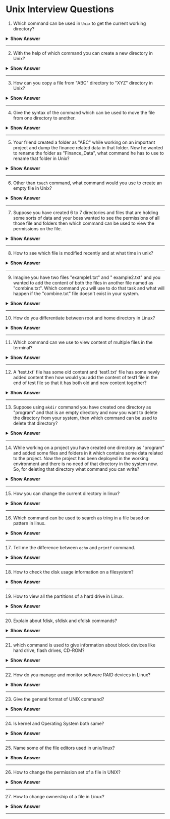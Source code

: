 
# Unix Interview Questions 

1. Which command can be used in `Unix` to get the current working directory?

<details><summary> <b>Show Answer</b> </summary> 

> We can use the `pwd` command to see the current working directory. For that we just have to write pwd in the unix shell.

</details>

---
2. With the help of which command you can create a new directory in Unix?

<details><summary> <b>Show Answer</b> </summary> 

> We can use the `mkdir` command to create a new directory. For example, `mkdir directory_name`. To create multiple directories we can write like this `mkdir {directory1, directory2, directory3}`.

</details>

---
3. How can you copy a file from "ABC" directory to "XYZ" directory in Unix?

<details><summary> <b>Show Answer</b> </summary> 

> To copy a file from one directory to another, we can use the `cp` command. For example, if we have to copy a test1.txt file of ABC directory to test2.txt file of XYZ directory, we can write as follows:  
`cp /ABC/test1.txt /XYZ/test2.txt`

</details>

---
4. Give the syntax of the command which can be used to move the file from one directory to another.

<details><summary> <b>Show Answer</b> </summary> 

> For moving files from one directory to another we can use the `mv` command. For example, `mv example.txt /documents` , here we are moving example.txt file of current directory to documents directory.

</details>

---
5. Your friend created a folder as "ABC" while working on an important project and dump the finance related data in that folder. Now he wanted to rename the folder as "Finance_Data", what command he has to use to rename that folder in Unix?

<details><summary> <b>Show Answer</b> </summary> 

> For renaming file and folder we can use two commands in Unix, one is `mv` and other one is `rename`.  
  
> With `mv` command  
  `mv ABC Finance_Data` 
    
> With `rename` command  
  `rename 's/ABC/Finance_Data/'* `  
  
</details>

---
6. Other than `touch` command, what command would you use to create an empty file in Unix?

<details><summary> <b>Show Answer</b> </summary> 

> Other than `touch` command, we can use `echo` and `cat` command to create an empty file.      
      
> With `echo` command     
  `echo > file1.txt`    
    
> With `cat` command  
  `cat > file1.txt`  

</details>

---
7. Suppose you have created 6 to 7 directories and files that are holding some sorts of data and your boss wanted to see the permissions of all those file and folders then which command can be used to view the permissions on the file. 

<details><summary> <b>Show Answer</b> </summary> 

> To see the permission on the files we can use the simple `ls` command with `-l` option. For example, `ls -l`. It will give the read write execute permission information in the long format for all the files and directories.

</details>

---
8. How to see which file is modified recently and at what time in unix?

<details><summary> <b>Show Answer</b> </summary> 

> To see what are all the files that are modified recently, we can use the `ls -l` command. 
</details>

---
9. Imagine you have two files "example1.txt" and " example2.txt" and you wanted to add the content of both the files in another file named as "combine.txt". Which command you will use to do that task and what will happen if the "combine.txt" file doesn't exist in your system.  

<details><summary> <b>Show Answer</b> </summary> 

> To add the content of example1.txt and example2.txt file in the combine.txt file we can use the `cat` command.     
```
cat example1.txt example2.txt > combine.txt
```
Here if the combine.txt file doesn't exists in the system, it will create a combine.txt file and add the content of both the files to it. 
</details>

---
10. How do you differentiate between root and home directory in Linux?

<details><summary> <b>Show Answer</b> </summary> 

> The root directory is the main directory of the system and it contains the home directory in it. Everyone can access the root directory but home directory can be access by the owner of that directory only. There can be multiple home directories inside one root directory. 
</details>

---
11. Which command can we use to view content of multiple files in the terminal?

<details><summary> <b>Show Answer</b> </summary> 

> `cat` command can be used to view multiple files in the terminal at the same time. For example, `cat file1.txt file2.txt file3.txt`. 

</details>

---
12. A 'test.txt' file has some old content and 'test1.txt' file has some newly added content then how would you add the content of test1 file in the end of test file so that it has both old and new content together?

<details><summary> <b>Show Answer</b> </summary> 

> we can use the `cat` command with two redirection operator `>>` to append the content of one file to another. In this case, we can write, `cat test1.txt >>test.txt`.

</details>

---
13. Suppose using `mkdir` command you have created one directory as "program" and that is an empty directory and now you want to delete the directory from your system, then which command can be used to delete that directory?

<details><summary> <b>Show Answer</b> </summary> 

> Using `rmdir` command we can delete an empty directory. Just we have to write the directory name after `rmdir` command.  
```
rmdir program
```

</details>

---
14. While working on a project you have created one directory as "program" and added some files and folders in it which contains some data related to the project. Now the project has been deployed in the working environment and there is no need of that directory in the system now. So, for deleting that directory what command you can write?

<details><summary> <b>Show Answer</b> </summary> 

> To delete a directory that contains some files and folders, we can use the `rm` command with `-r` option.  
```
rm -r program
```

</details>

---
15. How you can change the current directory in linux?

<details><summary> <b>Show Answer</b> </summary> 

> Using `cd` command we can change the current directory in which we are working. For example, `cd program/user`.

</details>

---
16. Which command can be used to search as tring in a file based on pattern in linux.

<details><summary> <b>Show Answer</b> </summary> 

> `grep` command can be used in pattern searching in a string. For example, `grep -i "Hello" test1.txt`, here it will search the 'hello' word in the test1.txt file and returns the whole sentance where it is present. `-i` option in `grep` is used to do the case insensitive search.

</details>

---
17. Tell me the difference between `echo` and `printf` command.

<details><summary> <b>Show Answer</b> </summary> 

> The `printf` can be used to print the string, numbers and other format specifiers whereas `echo` can only be used to print the string values.
Performance wise also `printf` is faster in execution than `echo` command.

</details>

---

18. How to check the disk usage information on a filesystem?

<details><summary> <b>Show Answer</b> </summary> 

> Using `df` command we can check the information related to disk usage, that is how much space is used by filesystem and what is the available space. 

</details>

---

19. How to view all the partitions of a hard drive in Linux. 

<details><summary> <b>Show Answer</b> </summary> 

> Using `fdsik` command along with `-l` option, we can see all the partitions in the system. For example, ` sudo fdisk -l`. 

</details>

---
20. Explain about fdisk, sfdisk and cfdisk commands?

<details><summary> <b>Show Answer</b> </summary> 

> All these 3 are used to create, view, update, delete the partitions of a disk, but the fdisk and cfdisk provides fancy interface to do all these task, a sysadmin can easily do all these just by going into the menu interface without remembering all the commands. Whereas, sfdisk doesn't provide the user interface, instead it is command driven and used in documentations. it can read input from file or stdin and writes into partiton table.

</details>

---
21. which command is used to give information about block devices like hard drive, flash drives, CD-ROM?

<details><summary> <b>Show Answer</b> </summary> 

> To view the details of all available block devices we can use the `lsblk` command. For example, `lsblk -a`, lists all the block devices including empty devices.

</details>

---

22. How do you manage and monitor software RAID devices in Linux?

<details><summary> <b>Show Answer</b> </summary> 

> Using `mdadm` command we can create software RAID and help manage RAID on devices.

</details>

---

23. Give the general format of UNIX command?

<details><summary> <b>Show Answer</b> </summary> 
  
> When writing a UNIX command in shell,we can follow one pattern:  
```
command_name (-n_arguments) (filename)
```
  
</details>

---

24. Is kernel and Operating System both same?

<details><summary> <b>Show Answer</b> </summary> 
  
> No both are not same, OS is a system software, whereas kernal is a part of OS. OS acts as an interface between user and hardware, wherease kernal is a core of OS and is used to interact between applications and hardware. 
  
</details>

---

25. Name some of the file editors used in unix/linux?

<details><summary> <b>Show Answer</b> </summary> 
  
> There are many file editors that can be used to write down the commands like:  
> - Vi/VIM editor
> - Nano editor
> - Gedit editor
> - VS Code

</details>

---

26. How to change the permission set of a file in UNIX?

<details><summary> <b>Show Answer</b> </summary> 
  
> To change a permission of read, write and execute of a file, we can use the `chmod` command. For example, `chmod g+w` will change the file permission to write for the group owner.

</details>

---

27. How to change ownership of a file in Linux?

<details><summary> <b>Show Answer</b> </summary> 
  
> To change ownership of a file, we can use `chown` command. For example, `chown Henry work_file`. Here the new owner name is Henry and file name is work_file.

</details>

---


